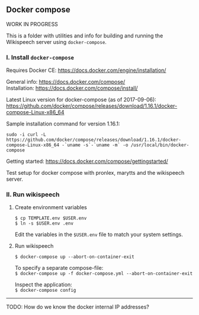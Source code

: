 ## Docker compose 

WORK IN PROGRESS

This is a folder with utilities and info for building and running the Wikispeech server using `docker-compose`.

### I. Install `docker-compose`

Requires Docker CE: https://docs.docker.com/engine/installation/

General info: https://docs.docker.com/compose/   
Installation: https://docs.docker.com/compose/install/   

Latest Linux version for docker-compose (as of 2017-09-06):
https://github.com/docker/compose/releases/download/1.16.1/docker-compose-Linux-x86_64

Sample installation command for version 1.16.1:   
  
    sudo -i curl -L https://github.com/docker/compose/releases/download/1.16.1/docker-compose-Linux-x86_64 -`uname -s`-`uname -m` -o /usr/local/bin/docker-compose

Getting started: https://docs.docker.com/compose/gettingstarted/

Test setup for docker compose with pronlex, marytts and the wikispeech server.

### II. Run wikispeech

1. Create environment variables

   `$ cp TEMPLATE.env $USER.env`     
   `$ ln -s $USER.env .env`
   
    Edit the variables in the `$USER.env` file to match your system settings.


2. Run wikispeech
   
   `$ docker-compose up --abort-on-container-exit`

   To specify a separate compose-file:   
   `$ docker-compose up -f docker-compose.yml --abort-on-container-exit`

   Inspect the application:   
   `$ docker-compose config`




---
TODO: How do we know the docker internal IP addresses?
